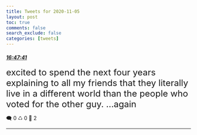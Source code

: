 ```yaml
---
title: Tweets for 2020-11-05
layout: post
toc: true
comments: false
search_exclude: false
categories: [tweets]
---
```



#### <a href = "https://twitter.com/deepfates/status/1324498652224659457">*16:47:41*</a>

<font size="5">excited to spend the next four years explaining to all my friends that they literally live in a different world than the people who voted for the other guy.  ...again</font>



🗨️ 0 ♺ 0 🤍  2   

---
    
            
